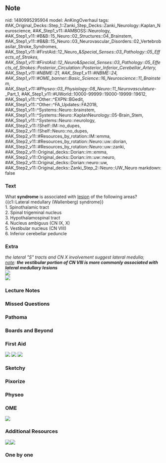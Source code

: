 ## Note
nid: 1480995295904
model: AnKingOverhaul
tags: #AK_Original_Decks::Step_1::Zanki_Step_Decks::Zanki_Neurology::Kaplan_Neuroscience, #AK_Step1_v11::#AMBOSS::Neurology, #AK_Step1_v11::#B&B::15_Neuro::02_Structures::04_Brainstem, #AK_Step1_v11::#B&B::15_Neuro::03_Neurovascular_Disorders::02_Vertebrobasilar_Stroke_Syndromes, #AK_Step1_v11::#FirstAid::12_Neuro_&_Special_Senses::03_Pathology::05_Effects_of_Strokes, #AK_Step1_v11::#FirstAid::12_Neuro_&_Special_Senses::03_Pathology::05_Effects_of_Strokes::Posterior_Circulation::Posterior_Inferior_Cerebellar_Artery, #AK_Step1_v11::#NBME::21, #AK_Step1_v11::#NBME::24, #AK_Step1_v11::#OME_banner::Basic_Science::16_Neuroscience::11_Brainstem, #AK_Step1_v11::#Physeo::03_Physiology::08_Neuro::11_Neurovasculature_-_Part_1, #AK_Step1_v11::#UWorld::10000-99999::19000-19999::19612, #AK_Step1_v11::^Other::^EXPN::BGedit, #AK_Step1_v11::^Other::^FA_Updates::FA2018, #AK_Step1_v11::^Systems::Neuro::brainstem, #AK_Step1_v11::^Systems::Neuro::KaplanNeurology::05-Brain_Stem, #AK_Step1_v11::^Systems::Neuro::neurology, #AK_Step2_v11::!Shelf::IM::no_dupes, #AK_Step2_v11::!Shelf::Neuro::no_dupes, #AK_Step2_v11::#Resources_by_rotation::IM::emma, #AK_Step2_v11::#Resources_by_rotation::Neuro::uw::dorian, #AK_Step2_v11::#Resources_by_rotation::Neuro::uw::zanki, #AK_Step2_v11::Original_decks::Dorian::im::emma, #AK_Step2_v11::Original_decks::Dorian::im::uw::neuro, #AK_Step2_v11::Original_decks::Dorian::neuro::uw, #AK_Step2_v11::Original_decks::Zanki_Step_2::Neuro::UW_Neuro
markdown: false

### Text
<div>
  What <b>syndrome</b> is associated with <u>lesion</u> of the
  following areas? {{c1::Lateral medullary (Wallenberg) syndrome}}
</div>
<div>
  1. Spinothalamic tract
</div>
<div>
  2. Spinal trigeminal nucleus
</div>
<div>
  3. Hypothalamospinal tract
</div>
<div>
  4. Nucleus ambiguus (CN IX, X)
</div>
<div>
  5. Vestibular nucleus (CN VIII)
</div>
<div>
  6. Inferior cerebellar peduncle
</div>

### Extra
<div>
  <i>the lateral "S" tracts and CN X involvement suggest lateral
  medulla;</i>
</div>
<div>
  <i><u>note</u>: <b>the vestibular portion of CN VIII is more
  commonly associated with lateral medullary lesions</b></i>
</div>
<div><img src="paste-288694816735233.jpg"></div>
<div><img src="paste-291456480706561.jpg"></div>

### Lecture Notes


### Missed Questions


### Pathoma


### Boards and Beyond


### First Aid
<img src="tmpt036UI.png"> <img src="tmp5jO3V3.png"> <img src=
"tmpUwgoyI.png">

### Sketchy


### Pixorize


### Physeo


### OME
<div class="ome-widget">
  <a href=
  "https://onlinemeded.org/spa/neuroscience/brainstem/acquire?ref=anki">
  <img src="_OME_AnkiFlashcards_Lesson_6.png"></a>
</div>

### Additional Resources
<img src="paste-125649268244720.jpg" class="resizer"><img src=
"paste-626751692603393.jpg" class="resizer">

### One by one

